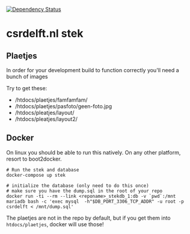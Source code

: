 [![Dependency Status](https://www.versioneye.com/user/projects/5774370f99ed29003b2812ba/badge.svg?style=flat-square)](https://www.versioneye.com/user/projects/5774370f99ed29003b2812ba)

# csrdelft.nl stek

## Plaetjes

In order for your development build to function correctly you'll need a bunch of images

Try to get these:

* /htdocs/plaetjes/famfamfam/
* /htdocs/plaetjes/pasfoto/geen-foto.jpg
* /htdocs/pleatjes/layout/
* /htdocs/pleatjes/layout2/

## Docker

On linux you should be able to run this natively.
On any other platform, resort to boot2docker.

    # Run the stek and database
    docker-compose up stek

    # initialize the database (only need to do this once)
    # make sure you have the dump.sql in the root of your repo
    docker run -ti --rm --link <reponame>_stekdb_1:db -v `pwd`:/mnt mariadb bash -c 'exec mysql  -h"$DB_PORT_3306_TCP_ADDR" -u root -p csrdelft < /mnt/dump.sql'

The plaetjes are not in the repo by default, but if you get them into `htdocs/plaetjes`, docker will
use those!
